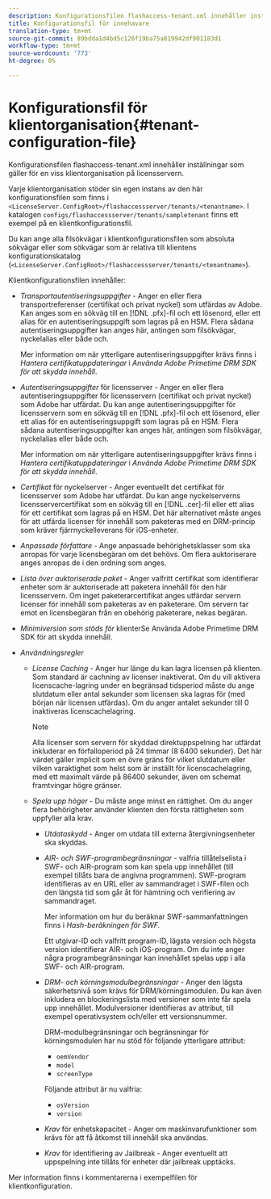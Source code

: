 ```yaml
---
description: Konfigurationsfilen flashaccess-tenant.xml innehåller inställningar som gäller för en viss klientorganisation på licensservern.
title: Konfigurationsfil för innehavare
translation-type: tm+mt
source-git-commit: 89bdda1d4bd5c126f19ba75a819942df901183d1
workflow-type: tm+mt
source-wordcount: '773'
ht-degree: 0%

---
```



# Konfigurationsfil för klientorganisation{#tenant-configuration-file}

Konfigurationsfilen flashaccess-tenant.xml innehåller inställningar som gäller för en viss klientorganisation på licensservern.

Varje klientorganisation stöder sin egen instans av den här konfigurationsfilen som finns i `<LicenseServer.ConfigRoot>/flashaccessserver/tenants/<tenantname>`. I katalogen `configs/flashaccessserver/tenants/sampletenant` finns ett exempel på en klientkonfigurationsfil.

Du kan ange alla filsökvägar i klientkonfigurationsfilen som absoluta sökvägar eller som sökvägar som är relativa till klientens konfigurationskatalog (`<LicenseServer.ConfigRoot>/flashaccessserver/tenants/<tenantname>`).

Klientkonfigurationsfilen innehåller:

* *Transportautentiseringsuppgifter*  - Anger en eller flera transportreferenser (certifikat och privat nyckel) som utfärdas av Adobe. Kan anges som en sökväg till en [!DNL .pfx]-fil och ett lösenord, eller ett alias för en autentiseringsuppgift som lagras på en HSM. Flera sådana autentiseringsuppgifter kan anges här, antingen som filsökvägar, nyckelalias eller både och.

   Mer information om när ytterligare autentiseringsuppgifter krävs finns i *Hantera certifikatuppdateringar* i *Använda Adobe Primetime DRM SDK för att skydda innehåll*.

* *Autentiseringsuppgifter*  för licensserver - Anger en eller flera autentiseringsuppgifter för licensservern (certifikat och privat nyckel) som Adobe har utfärdat. Du kan ange autentiseringsuppgifter för licensservern som en sökväg till en [!DNL .pfx]-fil och ett lösenord, eller ett alias för en autentiseringsuppgift som lagras på en HSM. Flera sådana autentiseringsuppgifter kan anges här, antingen som filsökvägar, nyckelalias eller både och.

   Mer information om när ytterligare autentiseringsuppgifter krävs finns i *Hantera certifikatuppdateringar* i *Använda Adobe Primetime DRM SDK för att skydda innehåll*.

* *Certifikat*  för nyckelserver - Anger eventuellt det certifikat för licensserver som Adobe har utfärdat. Du kan ange nyckelserverns licensservercertifikat som en sökväg till en [!DNL .cer]-fil eller ett alias för ett certifikat som lagras på en HSM. Det här alternativet måste anges för att utfärda licenser för innehåll som paketeras med en DRM-princip som kräver fjärrnyckelleverans för iOS-enheter.

* *Anpassade författare*  - Ange anpassade behörighetsklasser som ska anropas för varje licensbegäran om det behövs. Om flera auktoriserare anges anropas de i den ordning som anges.
* *Lista över auktoriserade paket*  - Anger valfritt certifikat som identifierar enheter som är auktoriserade att paketera innehåll för den här licensservern. Om inget paketerarcertifikat anges utfärdar servern licenser för innehåll som paketeras av en paketerare. Om servern tar emot en licensbegäran från en obehörig paketerare, nekas begäran.
* *Minimiversion som stöds för* klienterSe Använda Adobe Primetime DRM SDK för att skydda innehåll.

* *Användningsregler*

   * *License Caching*  - Anger hur länge du kan lagra licensen på klienten. Som standard är cachning av licenser inaktiverat. Om du vill aktivera licenscache-lagring under en begränsad tidsperiod måste du ange slutdatum eller antal sekunder som licensen ska lagras för (med början när licensen utfärdas). Om du anger antalet sekunder till 0 inaktiveras licenscachelagring.

      >[!NOTE]
      >
      >Alla licenser som servern för skyddad direktuppspelning har utfärdat inkluderar en förfalloperiod på 24 timmar (8 6400 sekunder). Det här värdet gäller implicit som en övre gräns för vilket slutdatum eller vilken varaktighet som helst som är inställt för licenscachelagring, med ett maximalt värde på 86400 sekunder, även om schemat framtvingar högre gränser.

   * *Spela upp höger*  - Du måste ange minst en rättighet. Om du anger flera behörigheter använder klienten den första rättigheten som uppfyller alla krav.

      * *Utdataskydd*  - Anger om utdata till externa återgivningsenheter ska skyddas.
      * *AIR- och SWF-programbegränsningar*  - valfria tillåtelselista i SWF- och AIR-program som kan spela upp innehållet (till exempel tillåts bara de angivna programmen). SWF-program identifieras av en URL eller av sammandraget i SWF-filen och den längsta tid som går åt för hämtning och verifiering av sammandraget.

         Mer information om hur du beräknar SWF-sammanfattningen finns i *Hash-beräkningen för SWF.*

         Ett utgivar-ID och valfritt program-ID, lägsta version och högsta version identifierar AIR- och iOS-program. Om du inte anger några programbegränsningar kan innehållet spelas upp i alla SWF- och AIR-program.

      * *DRM- och körningsmodulbegränsningar*  - Anger den lägsta säkerhetsnivå som krävs för DRM/körningsmodulen. Du kan även inkludera en blockeringslista med versioner som inte får spela upp innehållet. Modulversioner identifieras av attribut, till exempel operativsystem och/eller ett versionsnummer.

         DRM-modulbegränsningar och begränsningar för körningsmodulen har nu stöd för följande ytterligare attribut:

         * `oemVendor`
         * `model`
         * `screenType`

         Följande attribut är nu valfria:

         * `osVersion`
         * `version`
      * *Krav*  för enhetskapacitet - Anger om maskinvarufunktioner som krävs för att få åtkomst till innehåll ska användas.
      * *Krav*  för identifiering av Jailbreak - Anger eventuellt att uppspelning inte tillåts för enheter där jailbreak upptäcks.



Mer information finns i kommentarerna i exempelfilen för klientkonfiguration.
